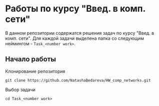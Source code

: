 # Работы по курсу "Введ. в комп. сети"

В данном репозитории содержатся решения задач по курсу "Введ. в комп. сети".
Для каждой задачи выделена папка со следующим неймингом - `Task_<number work>`.

## Начало работы
Клонирование репозитория

```http
git clone https://github.com/NatashaBedareva/HW_comp_networks.git
```

Выбор задачи
```http
cd Task_<number work>
```

